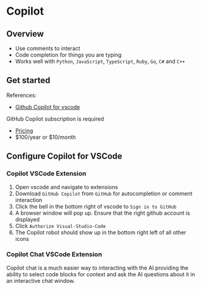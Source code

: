 # Copilot

## Overview
* Use comments to interact
* Code completion for things you are typing
* Works well with `Python`, `JavaScript`, `TypeScript`, `Ruby`, `Go`, `C#` and `C++`

## Get started
References:
* [Github Copilot for vscode](https://docs.github.com/en/copilot/getting-started-with-github-copilot?tool=vscode)

GitHub Copilot subscription is required
 * [Pricing](https://docs.github.com/en/billing/managing-billing-for-github-copilot/about-billing-for-github-copilot)
 * $100/year or $10/month

## Configure Copilot for VSCode

### Copilot VSCode Extension
 1. Open vscode and navigate to extensions
 2. Download `GitHub Copilot` from `GitHub` for autocompletion or comment interaction
 3. Click the bell in the bottom right of vscode to `Sign in to GitHub`
 4. A browser window will pop up. Ensure that the right github account is displayed
 5. Click `Authorize Visual-Studio-Code`
 6. The Copilot robot should show up in the bottom right left of all other icons

### Copilot Chat VSCode Extension
Copilot chat is a much easier way to interacting with the AI providing the ability to select code 
blocks for context and ask the AI questions about it in an interactive chat window.

<!-- 
vim: ts=2:sw=2:sts=2
-->

